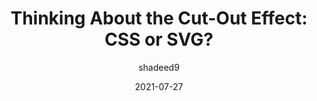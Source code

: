 ---
author: shadeed9
date: 2021-07-27
permalink: false
tags:
  - css
  - svg
  - techniques
  - effects
target_url: https://ishadeed.com/article/thinking-about-the-cut-out-effect/
title: "Thinking About the Cut-Out Effect: CSS or SVG?"
---